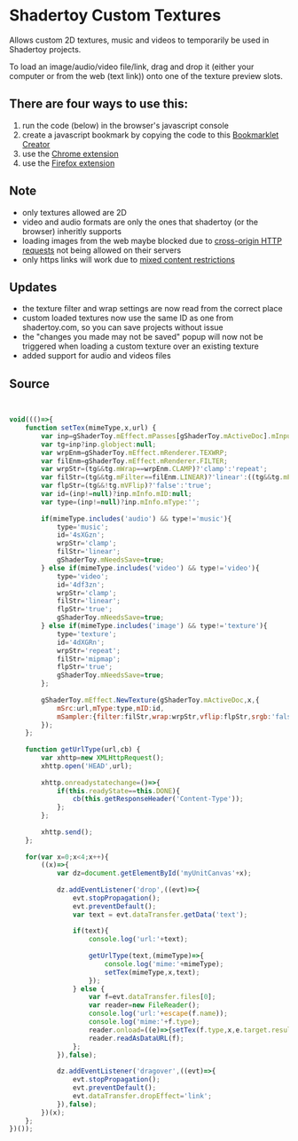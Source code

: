 # Shadertoy Custom Textures

Allows custom 2D textures, music and videos to temporarily be used in Shadertoy projects.

To load an image/audio/video file/link, drag and drop it (either your computer or from the web (text link)) onto one of the texture preview slots.

## There are four ways to use this:
1. run the code (below) in the browser's javascript console
2. create a javascript bookmark by copying the code to this [Bookmarklet Creator](https://mrcoles.com/bookmarklet)
2. use the [Chrome extension](https://chrome.google.com/webstore/detail/shadertoy-custom-texures/jgeibpcndpjboeebilehgbpkopkgkjda)
3. use the [Firefox extension](https://addons.mozilla.org/en-US/firefox/addon/shadertoy-custom-texures)

## Note
* only textures allowed are 2D
* video and audio formats are only the ones that shadertoy (or the browser) inheritly supports
* loading images from the web maybe blocked due to [cross-origin HTTP requests](https://developer.mozilla.org/en-US/docs/Web/HTTP/Access_control_CORS) not being allowed on their servers
* only https links will work due to [mixed content restrictions](https://developer.mozilla.org/en-US/docs/Web/Security/Mixed_content)

## Updates
* the texture filter and wrap settings are now read from the correct place
* custom loaded textures now use the same ID as one from shadertoy.com, so you can save projects without issue
* the "changes you made may not be saved" popup will now not be triggered when loading a custom texture over an existing texture
* added support for audio and videos files

## Source

```javascript


void((()=>{
    function setTex(mimeType,x,url) {
        var inp=gShaderToy.mEffect.mPasses[gShaderToy.mActiveDoc].mInputs[x];
        var tg=inp?inp.globject:null;
        var wrpEnm=gShaderToy.mEffect.mRenderer.TEXWRP;
        var filEnm=gShaderToy.mEffect.mRenderer.FILTER;
        var wrpStr=(tg&&tg.mWrap==wrpEnm.CLAMP)?'clamp':'repeat';
        var filStr=(tg&&tg.mFilter==filEnm.LINEAR)?'linear':((tg&&tg.mFilter==filEnm.NONE)?'nearest':'mipmap');
        var flpStr=(tg&&!tg.mVFlip)?'false':'true';
        var id=(inp!=null)?inp.mInfo.mID:null;
        var type=(inp!=null)?inp.mInfo.mType:'';
        
        if(mimeType.includes('audio') && type!='music'){
            type='music';
            id='4sXGzn';
            wrpStr='clamp';
            filStr='linear';
            gShaderToy.mNeedsSave=true;
        } else if(mimeType.includes('video') && type!='video'){
            type='video';
            id='4df3zn';
            wrpStr='clamp';
            filStr='linear';
            flpStr='true';
            gShaderToy.mNeedsSave=true;
        } else if(mimeType.includes('image') && type!='texture'){
            type='texture';
            id='4dXGRn';
            wrpStr='repeat';
            filStr='mipmap';
            flpStr='true';
            gShaderToy.mNeedsSave=true;
        };
        
        gShaderToy.mEffect.NewTexture(gShaderToy.mActiveDoc,x,{
            mSrc:url,mType:type,mID:id,
            mSampler:{filter:filStr,wrap:wrpStr,vflip:flpStr,srgb:'false',internal:'byte'}
        });
    };
    
    function getUrlType(url,cb) {
        var xhttp=new XMLHttpRequest();
        xhttp.open('HEAD',url);
        
        xhttp.onreadystatechange=()=>{
            if(this.readyState==this.DONE){
                cb(this.getResponseHeader('Content-Type'));
            };
        };
        
        xhttp.send();
    };
    
    for(var x=0;x<4;x++){
        ((x)=>{
            var dz=document.getElementById('myUnitCanvas'+x);
            
            dz.addEventListener('drop',((evt)=>{
                evt.stopPropagation();
                evt.preventDefault();
                var text = evt.dataTransfer.getData('text');
                
                if(text){
                    console.log('url:'+text);
                    
                    getUrlType(text,(mimeType)=>{
                        console.log('mime:'+mimeType);
                        setTex(mimeType,x,text);
                    });
                } else {
                    var f=evt.dataTransfer.files[0];
                    var reader=new FileReader();
                    console.log('url:'+escape(f.name));
                    console.log('mime:'+f.type);
                    reader.onload=((e)=>{setTex(f.type,x,e.target.result);});
                    reader.readAsDataURL(f);
                };
            }),false);
            
            dz.addEventListener('dragover',((evt)=>{
                evt.stopPropagation();
                evt.preventDefault();
                evt.dataTransfer.dropEffect='link';
            }),false);
        })(x);
    };
})());

```
